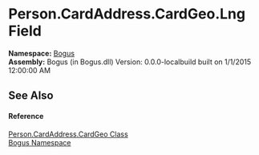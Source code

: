 # Person.CardAddress.CardGeo.Lng Field
 

**Namespace:**&nbsp;<a href="N_Bogus">Bogus</a><br />**Assembly:**&nbsp;Bogus (in Bogus.dll) Version: 0.0.0-localbuild built on 1/1/2015 12:00:00 AM

## See Also


#### Reference
<a href="T_Bogus_Person_CardAddress_CardGeo">Person.CardAddress.CardGeo Class</a><br /><a href="N_Bogus">Bogus Namespace</a><br />